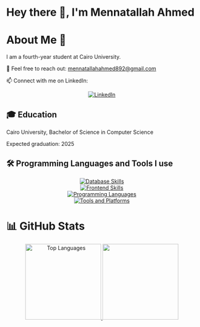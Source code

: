 # Hey there 👋, I'm Mennatallah Ahmed

# About Me 🚀

I am a fourth-year student at Cairo University.

💬 Feel free to reach out: mennatallahahmed892@gmail.com

📫 Connect with me on LinkedIn:
<p align="center">
    <a href="https://www.linkedin.com/in/mennatallah-ahmed-0b0a72277/" target="_blank" rel="noopener noreferrer">
        <img src="https://img.shields.io/badge/-LinkedIn-blue?style=for-the-badge&logo=linkedin&logoColor=white" alt="LinkedIn" />
    </a>
</p>


## 🎓 Education

Cairo University, Bachelor of Science in Computer Science

Expected graduation: 2025

## 🛠️ Programming Languages and Tools I use

<p align="center">
  <a href="https://go-skill-icons.vercel.app/">
      <img src="https://go-skill-icons.vercel.app/api/icons?i=sqlserver,mongodb&theme=dark&perline=11" alt="Database Skills" />
       <br/>
      <img src="https://go-skill-icons.vercel.app/api/icons?i=html,css,bootstrap,js,sass,react&theme=dark&perline=11" alt="Frontend Skills" />
       <br/>
      <img src="https://go-skill-icons.vercel.app/api/icons?i=python,cpp,java,spring,cs,dotnet,nodejs&theme=dark&perline=11" alt="Programming Languages" />
       <br/>
      <img src="https://go-skill-icons.vercel.app/api/icons?i=git,github,redhat,linux,ps,postman,xd,docker&theme=dark&perline=11" alt="Tools and Platforms" />
  </a>
</p>

# 📊 GitHub Stats
<p align="center">
  <a href="https://github.com/mennatallah222/github-readme-stats">
   <img src="https://github-readme-stats.vercel.app/api/top-langs/?username=mennatallah222&layout=donut&cache_seconds=5&theme=dark" style="height:200px;" alt="Top Languages" />
   <img src="https://github-readme-stats.vercel.app/api?username=mennatallah222&show_icons=true&cache_seconds=5&theme=dark" style="height:200px;" />
  </a>
</p>

